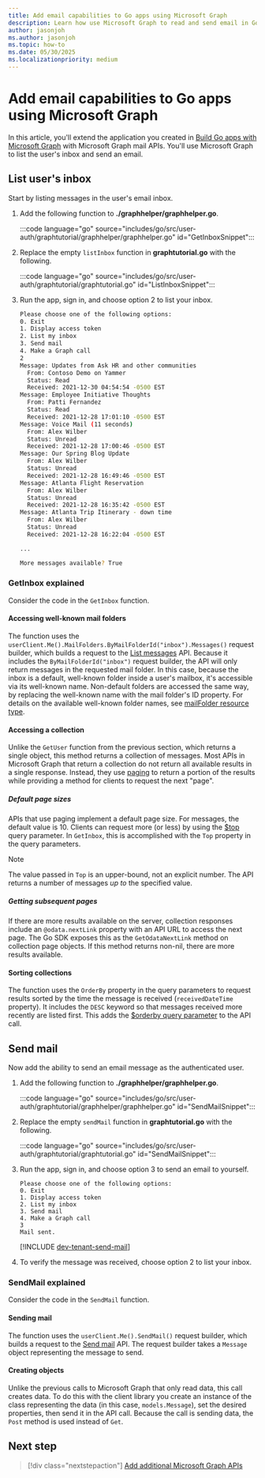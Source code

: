 ```yaml
---
title: Add email capabilities to Go apps using Microsoft Graph
description: Learn how use Microsoft Graph to read and send email in Go apps
author: jasonjoh
ms.author: jasonjoh
ms.topic: how-to
ms.date: 05/30/2025
ms.localizationpriority: medium
---
```


# Add email capabilities to Go apps using Microsoft Graph

In this article, you'll extend the application you created in [Build Go apps with Microsoft Graph](go.md) with Microsoft Graph mail APIs. You'll use Microsoft Graph to list the user's inbox and send an email.

## List user's inbox

Start by listing messages in the user's email inbox.

1. Add the following function to **./graphhelper/graphhelper.go**.

    :::code language="go" source="includes/go/src/user-auth/graphtutorial/graphhelper/graphhelper.go" id="GetInboxSnippet":::

1. Replace the empty `listInbox` function in **graphtutorial.go** with the following.

    :::code language="go" source="includes/go/src/user-auth/graphtutorial/graphtutorial.go" id="ListInboxSnippet":::

1. Run the app, sign in, and choose option 2 to list your inbox.

    ```bash
    Please choose one of the following options:
    0. Exit
    1. Display access token
    2. List my inbox
    3. Send mail
    4. Make a Graph call
    2
    Message: Updates from Ask HR and other communities
      From: Contoso Demo on Yammer
      Status: Read
      Received: 2021-12-30 04:54:54 -0500 EST
    Message: Employee Initiative Thoughts
      From: Patti Fernandez
      Status: Read
      Received: 2021-12-28 17:01:10 -0500 EST
    Message: Voice Mail (11 seconds)
      From: Alex Wilber
      Status: Unread
      Received: 2021-12-28 17:00:46 -0500 EST
    Message: Our Spring Blog Update
      From: Alex Wilber
      Status: Unread
      Received: 2021-12-28 16:49:46 -0500 EST
    Message: Atlanta Flight Reservation
      From: Alex Wilber
      Status: Unread
      Received: 2021-12-28 16:35:42 -0500 EST
    Message: Atlanta Trip Itinerary - down time
      From: Alex Wilber
      Status: Unread
      Received: 2021-12-28 16:22:04 -0500 EST

    ...

    More messages available? True
    ```

### GetInbox explained

Consider the code in the `GetInbox` function.

#### Accessing well-known mail folders

The function uses the `userClient.Me().MailFolders.ByMailFolderId("inbox").Messages()` request builder, which builds a request to the [List messages](/graph/api/user-list-messages) API. Because it includes the `ByMailFolderId("inbox")` request builder, the API will only return messages in the requested mail folder. In this case, because the inbox is a default, well-known folder inside a user's mailbox, it's accessible via its well-known name. Non-default folders are accessed the same way, by replacing the well-known name with the mail folder's ID property. For details on the available well-known folder names, see [mailFolder resource type](/graph/api/resources/mailfolder).

#### Accessing a collection

Unlike the `GetUser` function from the previous section, which returns a single object, this method returns a collection of messages. Most APIs in Microsoft Graph that return a collection do not return all available results in a single response. Instead, they use [paging](/graph/paging) to return a portion of the results while providing a method for clients to request the next "page".

##### Default page sizes

APIs that use paging implement a default page size. For messages, the default value is 10. Clients can request more (or less) by using the [$top](/graph/query-parameters#top-parameter) query parameter. In `GetInbox`, this is accomplished with the `Top` property in the query parameters.

> [!NOTE]
> The value passed in `Top` is an upper-bound, not an explicit number. The API returns a number of messages *up to* the specified value.

##### Getting subsequent pages

If there are more results available on the server, collection responses include an `@odata.nextLink` property with an API URL to access the next page. The Go SDK exposes this as the `GetOdataNextLink` method on collection page objects. If this method returns non-nil, there are more results available.

#### Sorting collections

The function uses the `OrderBy` property in the query parameters to request results sorted by the time the message is received (`receivedDateTime` property). It includes the `DESC` keyword so that messages received more recently are listed first. This adds the [$orderby query parameter](/graph/query-parameters#orderby-parameter) to the API call.

## Send mail

Now add the ability to send an email message as the authenticated user.

1. Add the following function to **./graphhelper/graphhelper.go**.

    :::code language="go" source="includes/go/src/user-auth/graphtutorial/graphhelper/graphhelper.go" id="SendMailSnippet":::

1. Replace the empty `sendMail` function in **graphtutorial.go** with the following.

    :::code language="go" source="includes/go/src/user-auth/graphtutorial/graphtutorial.go" id="SendMailSnippet":::

1. Run the app, sign in, and choose option 3 to send an email to yourself.

    ```Shell
    Please choose one of the following options:
    0. Exit
    1. Display access token
    2. List my inbox
    3. Send mail
    4. Make a Graph call
    3
    Mail sent.
    ```

    [!INCLUDE [dev-tenant-send-mail](includes/shared/dev-tenant-send-mail.md)]

1. To verify the message was received, choose option 2 to list your inbox.

### SendMail explained

Consider the code in the `SendMail` function.

#### Sending mail

The function uses the `userClient.Me().SendMail()` request builder, which builds a request to the [Send mail](/graph/api/user-sendmail) API. The request builder takes a `Message` object representing the message to send.

#### Creating objects

Unlike the previous calls to Microsoft Graph that only read data, this call creates data. To do this with the client library you create an instance of the class representing the data (in this case, `models.Message`), set the desired properties, then send it in the API call. Because the call is sending data, the `Post` method is used instead of `Get`.

## Next step

> [!div class="nextstepaction"]
> [Add additional Microsoft Graph APIs](go-extend-app.md)
